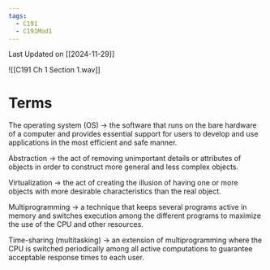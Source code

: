 ```yaml
---
tags:
  - C191
  - C191Mod1
---
```

Last Updated on [[2024-11-29]]

![[C191 Ch 1 Section 1.wav]]

# Terms

The operating system (OS) → the software that runs on the bare hardware of a computer and provides essential support for users to develop and use applications in the most efficient and safe manner.

Abstraction → the act of removing unimportant details or attributes of objects in order to construct more general and less complex objects.

Virtualization → the act of creating the illusion of having one or more objects with more desirable characteristics than the real object.

Multiprogramming → a technique that keeps several programs active in memory and switches execution among the different programs to maximize the use of the CPU and other resources.

Time-sharing (multitasking) → an extension of multiprogramming where the CPU is switched periodically among all active computations to guarantee acceptable response times to each user.